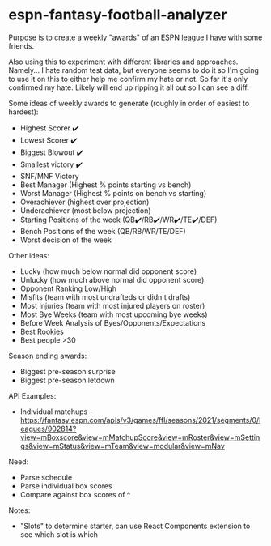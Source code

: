 # espn-fantasy-football-analyzer

Purpose is to create a weekly "awards" of an ESPN league I have with some friends.

Also using this to experiment with different libraries and approaches. Namely... I hate random test data, but everyone seems to do it so I'm going to use it on this to either help me confirm my hate or not. So far it's only confirmed my hate. Likely will end up ripping it all out so I can see a diff.

Some ideas of weekly awards to generate (roughly in order of easiest to hardest):

- Highest Scorer ✔️
- Lowest Scorer ✔️
- Biggest Blowout ✔️
- Smallest victory ✔️
- SNF/MNF Victory
- Best Manager (Highest % points starting vs bench)
- Worst Manager (Highest % points on bench vs starting)
- Overachiever (highest over projection)
- Underachiever (most below projection)
- Starting Positions of the week (QB✔️/RB✔️/WR✔️/TE✔️/DEF)
- Bench Positions of the week (QB/RB/WR/TE/DEF)
- Worst decision of the week

Other ideas:

- Lucky (how much below normal did opponent score)
- Unlucky (how much above normal did opponent score)
- Opponent Ranking Low/High
- Misfits (team with most undrafteds or didn't drafts)
- Most Injuries (team with most injured players on roster)
- Most Bye Weeks (team with most upcoming bye weeks)
- Before Week Analysis of Byes/Opponents/Expectations
- Best Rookies
- Best people >30

Season ending awards:

- Biggest pre-season surprise
- Biggest pre-season letdown

API Examples:

- Individual matchups - https://fantasy.espn.com/apis/v3/games/ffl/seasons/2021/segments/0/leagues/902814?view=mBoxscore&view=mMatchupScore&view=mRoster&view=mSettings&view=mStatus&view=mTeam&view=modular&view=mNav

Need:

- Parse schedule
- Parse individual box scores
- Compare against box scores of ^

Notes:

- "Slots" to determine starter, can use React Components extension to see which slot is which
